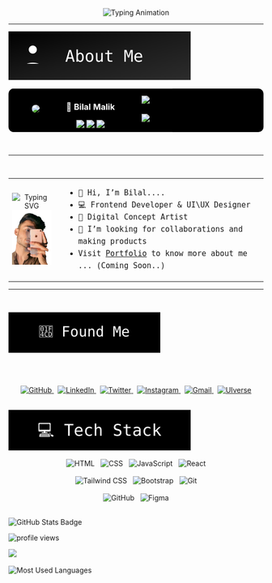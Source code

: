 
<p align="center">
  <img src="https://readme-typing-svg.herokuapp.com?font=Fira+Code&size=24&duration=3000&pause=1000&color=000000&center=true&vCenter=true&width=600&lines=%22Building+-+Designing+-+Creating%22" alt="Typing Animation">
</p>  <hr> 

<img src="https://raw.githubusercontent.com/bilalmalik04/bilalmalik04/main/about-me-btn.svg" alt="About Me Button">


<!--   <img src="https://github.com/bilalmalik04/bilalmalik04/blob/main/heroBanner.svg" /> -->

  <table width="100%" style="background-color: #000000; color: white; border-radius: 10px;">
  <tr>
    <td align="center" width="33%">
      <img src="https://avatars.githubusercontent.com/u/112762246?v=4" width="120" style="border-radius: 50%;" />
    </td>
    <td align="center" width="34%">
      <h3>🚀 Bilal Malik</h3>
      <img src="https://img.shields.io/github/followers/bilalmalik04?style=for-the-badge&label=Followers&color=white&labelColor=black" />
      <img src="https://img.shields.io/github/repos/bilalmalik04?style=for-the-badge&label=Public%20Repos&color=white&labelColor=black" />
      <img src="https://img.shields.io/github/stars/bilalmalik04?style=for-the-badge&label=Stars&color=white&labelColor=black" />
    </td>
    <td align="center" width="33%">
      <a href="https://github.com/bilalmalik04">
        <img src="https://img.shields.io/badge/GitHub-Profile-black?style=for-the-badge&logo=github&logoColor=white" />
      </a><br><br>
      <a href="https://bilalmalik04.github.io">
        <img src="https://img.shields.io/badge/Visit-Portfolio-black?style=for-the-badge&logo=firefox&logoColor=white" />
      </a>
    </td>
  </tr>
</table>

<br>

<table>
  <tr>
    <!-- Left: Animation + Avatar -->
    <td align="center" style="padding-right: 20px;">
      <!-- Typing animation (smaller width + height) -->
      <img src="https://readme-typing-svg.demolab.com?font=Fira+Code&size=16&duration=3000&pause=1000&color=000000&center=true&vCenter=true&width=150&height=40&lines=Hey+I+am+Bilal" alt="Typing SVG" />
      <br />
      <!-- Avatar -->
<!--       <img  src="https://github.com/bilalmalik04.png" width="120"  alt="Bilal Malik" /> -->
      <img src="https://raw.githubusercontent.com/bilalmalik04/bilalmalik04/main/imgPersonal1.png" width="100" alt="Bilal Malik">
    </td>
<hr> <br>
    <!-- Right: About Me -->
    <td style="vertical-align: top; font-family: monospace; font-size: 15px; line-height: 1.6;">
      <ul>
        <li>👋 Hi, I’m Bilal....</li>
        <li>💻 Frontend Developer & UI\UX Designer</li>
        <li>🎨 Digital Concept Artist </li>
        <li>🤝 I’m looking for collaborations and making products</li>
        <li>Visit <a href="#m" target="_blank">Portfolio</a> to know more about me ...  (Coming Soon..) </li>
      </ul>
    </td>
  </tr>
</table>
<hr> <br>

<p align="left">
  <img src="https://raw.githubusercontent.com/bilalmalik04/bilalmalik04/main/found-me-btn.svg" />
</p> <br>
<br>
<p align="center">
  <a href="https://github.com/bilalmalik04" target="_blank">
    <img alt="GitHub" height="32" src="https://cdn.jsdelivr.net/gh/devicons/devicon/icons/github/github-original.svg" />
  </a>&nbsp;
  <a href="#" target="_blank">
    <img alt="LinkedIn" height="32" src="https://cdn.jsdelivr.net/gh/devicons/devicon/icons/linkedin/linkedin-original.svg" />
  </a>&nbsp;
  <a href="#" target="_blank">
    <img alt="Twitter" height="32" src="https://cdn.jsdelivr.net/gh/devicons/devicon/icons/twitter/twitter-original.svg" />
  </a>&nbsp;
  <a  href="#" target="_blank">
    <img alt="Instagram" height="32" src="https://img.icons8.com/fluency/48/instagram-new.png" />
  </a>&nbsp;
  <a href="mailto:infobilalmalik04@gmail.com" target="_blank">
    <img alt="Gmail" height="32" src="https://img.icons8.com/color/48/gmail--v1.png" />
  </a>&nbsp;
  <a href="#" target="_blank">
    <img alt="UIverse" height="32" src="https://uiverse.io/favicon.ico" />
  </a>
</p>
<br>
<img src="https://github.com/bilalmalik04/bilalmalik04/blob/main/tech-stack.svg" />

<p align="center">
  <!-- Row 1: 4 icons -->
  <img src="https://cdn.jsdelivr.net/gh/devicons/devicon/icons/html5/html5-original.svg" height="40" alt="HTML" />
  &nbsp;
  <img src="https://cdn.jsdelivr.net/gh/devicons/devicon/icons/css3/css3-original.svg" height="40" alt="CSS" />
  &nbsp;
  <img src="https://cdn.jsdelivr.net/gh/devicons/devicon/icons/javascript/javascript-original.svg" height="40" alt="JavaScript" />
  &nbsp;
  <img src="https://cdn.jsdelivr.net/gh/devicons/devicon/icons/react/react-original.svg" height="40" alt="React" />
  <br /><br />

  <!-- Row 2: 3 icons -->
  <img src="https://img.icons8.com/color/48/tailwind_css.png" height="40" alt="Tailwind CSS" />
  &nbsp;
  <img src="https://cdn.jsdelivr.net/gh/devicons/devicon/icons/bootstrap/bootstrap-original.svg" height="40" alt="Bootstrap" />
  &nbsp;
  <img src="https://cdn.jsdelivr.net/gh/devicons/devicon/icons/git/git-original.svg" height="40" alt="Git" />
  <br /><br />

  <!-- Row 3: 2 icons -->
  <img src="https://cdn.jsdelivr.net/gh/devicons/devicon/icons/github/github-original.svg" height="40" alt="GitHub" />
  &nbsp;
  <img src="https://cdn.jsdelivr.net/gh/devicons/devicon/icons/figma/figma-original.svg" height="40" alt="Figma" />
  <br /><br />
</p>

<p align="left">
  <img src="https://img.shields.io/badge/GITHUB%20STATS-000000?style=for-the-badge&logo=github&logoColor=white" alt="GitHub Stats Badge"/>
</p>

<!-- PROFILE VIEWS COUNTER -->
<p align="left">
  <img src="https://komarev.com/ghpvc/?username=bilalmalik04&label=Profile%20views&color=8000ff&style=flat" alt="profile views" />
</p>


<!-- GITHUB STATS CARD -->
<p align="left">
   <img src="https://github-readme-stats.vercel.app/api?username=bilalmalik04&show_icons=true&theme=radical" />
</p>

<!-- MOST USED LANGUAGES -->
<p align="left">
  <img src="https://github-readme-stats.vercel.app/api/top-langs/?username=bilalmalik04&layout=compact&theme=tokyonight" height="150" alt="Most Used Languages" />
</p>

